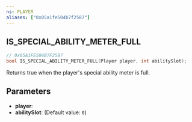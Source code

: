 ```yaml
---
ns: PLAYER
aliases: ["0x05a1fe504b7f2587"]
---
```

## IS_SPECIAL_ABILITY_METER_FULL

```c
// 0x05A1FE504B7F2587
bool IS_SPECIAL_ABILITY_METER_FULL(Player player, int abilitySlot);
```

Returns true when the player's special ability meter is full.


## Parameters
* **player**: 
* **abilitySlot**: (Default value: `0`)

